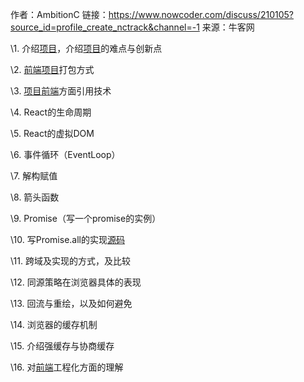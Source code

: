 作者：AmbitionC
链接：https://www.nowcoder.com/discuss/210105?source_id=profile_create_nctrack&channel=-1
来源：牛客网



\1. 介绍[项目]()，介绍[项目]()的难点与创新点 

 \2. [前端]()[项目]()打包方式 

 \3. [项目]()[前端]()方面引用技术 

 \4. React的生命周期 

 \5. React的虚拟DOM 

 \6. 事件循环（EventLoop） 

 \7. 解构赋值 

 \8. 箭头函数 

 \9. Promise（写一个promise的实例） 

 \10. 写Promise.all的实现[源码]() 

 \11. 跨域及实现的方式，及比较 

 \12. 同源策略在浏览器具体的表现 

 \13. 回流与重绘，以及如何避免 

 \14. 浏览器的缓存机制 

 \15. 介绍强缓存与协商缓存 

 \16. 对[前端]()工程化方面的理解